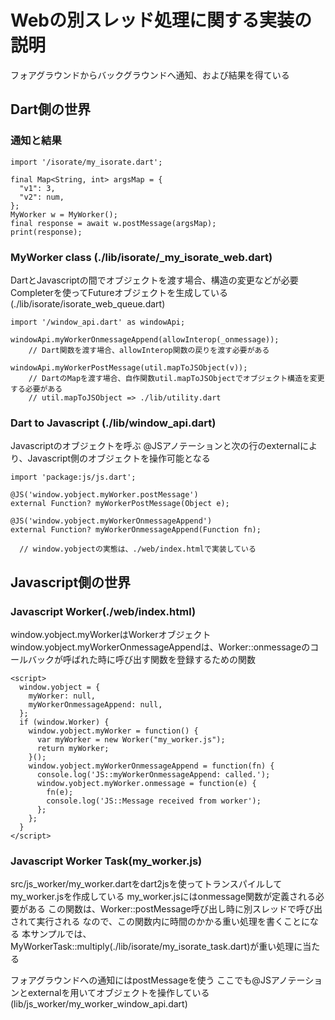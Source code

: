 # Webの別スレッド処理に関する実装の説明

フォアグラウンドからバックグラウンドへ通知、および結果を得ている

## Dart側の世界

### 通知と結果

```
import '/isorate/my_isorate.dart';

final Map<String, int> argsMap = {
  "v1": 3,
  "v2": num,
};
MyWorker w = MyWorker();
final response = await w.postMessage(argsMap);
print(response);
```

### MyWorker class (./lib/isorate/_my_isorate_web.dart)

DartとJavascriptの間でオブジェクトを渡す場合、構造の変更などが必要
Completerを使ってFutureオブジェクトを生成している(./lib/isorate/isorate_web_queue.dart)

```
import '/window_api.dart' as windowApi;

windowApi.myWorkerOnmessageAppend(allowInterop(_onmessage));
    // Dart関数を渡す場合、allowInterop関数の戻りを渡す必要がある

windowApi.myWorkerPostMessage(util.mapToJSObject(v));
    // DartのMapを渡す場合、自作関数util.mapToJSObjectでオブジェクト構造を変更する必要がある
    // util.mapToJSObject => ./lib/utility.dart
```

### Dart to Javascript (./lib/window_api.dart)

Javascriptのオブジェクトを呼ぶ
@JSアノテーションと次の行のexternalにより、Javascript側のオブジェクトを操作可能となる

```
import 'package:js/js.dart';

@JS('window.yobject.myWorker.postMessage')
external Function? myWorkerPostMessage(Object e);

@JS('window.yobject.myWorkerOnmessageAppend')
external Function? myWorkerOnmessageAppend(Function fn);

  // window.yobjectの実態は、./web/index.htmlで実装している
```

## Javascript側の世界

### Javascript Worker(./web/index.html)

window.yobject.myWorkerはWorkerオブジェクト
window.yobject.myWorkerOnmessageAppendは、Worker::onmessageのコールバックが呼ばれた時に呼び出す関数を登録するための関数

```
<script>
  window.yobject = {
    myWorker: null,
    myWorkerOnmessageAppend: null,
  };
  if (window.Worker) {
    window.yobject.myWorker = function() {
      var myWorker = new Worker("my_worker.js");
      return myWorker;
    }();
    window.yobject.myWorkerOnmessageAppend = function(fn) {
      console.log('JS::myWorkerOnmessageAppend: called.');
      window.yobject.myWorker.onmessage = function(e) {
        fn(e);
        console.log('JS::Message received from worker');
      };
    };
  }
</script>
```

### Javascript Worker Task(my_worker.js)

src/js_worker/my_worker.dartをdart2jsを使ってトランスパイルしてmy_worker.jsを作成している
my_worker.jsにはonmessage関数が定義される必要がある
この関数は、Worker::postMessage呼び出し時に別スレッドで呼び出されて実行される
なので、この関数内に時間のかかる重い処理を書くことになる
本サンプルでは、MyWorkerTask::multiply(./lib/isorate/my_isorate_task.dart)が重い処理に当たる

フォアグラウンドへの通知にはpostMessageを使う
ここでも@JSアノテーションとexternalを用いてオブジェクトを操作している(lib/js_worker/my_worker_window_api.dart)
